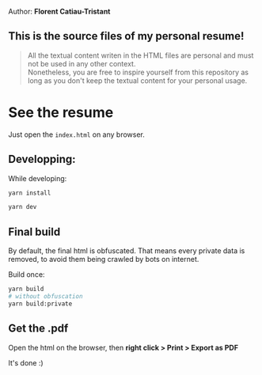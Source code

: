 Author: **Florent Catiau-Tristant**

## This is the source files of my personal resume!

> All the textual content writen in the HTML files are personal and must not be used in any other context.  
Nonetheless, you are free to inspire yourself from this repository as long as you don't keep the textual content for your personal usage.

# See the resume

Just open the `index.html` on any browser.

## Developping:

While developing:

```bash
yarn install

yarn dev
```

## Final build

By default, the final html is obfuscated.
That means every private data is removed, to avoid them being crawled by bots on internet.

Build once:

```bash
yarn build
# without obfuscation
yarn build:private
```

## Get the .pdf

Open the html on the browser, then **right click > Print > Export as PDF**

It's done :)